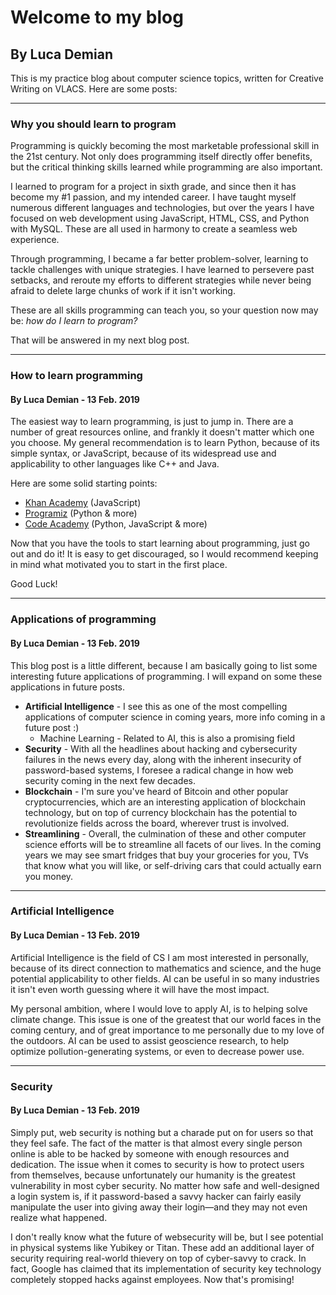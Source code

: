 # Welcome to my blog

## By Luca Demian

This is my practice blog about computer science topics, written for Creative Writing on VLACS. Here are some posts:

---

### Why you should learn to program

Programming is quickly becoming the most marketable professional skill in the 21st century. Not only does programming itself directly offer benefits, but the critical thinking skills learned while programming are also important.

I learned to program for a project in sixth grade, and since then it has become my #1 passion, and my intended career. I have taught myself numerous different languages and technologies, but over the years I have focused on web development using JavaScript, HTML, CSS, and Python with MySQL. These are all used in harmony to create a seamless web experience.

Through programming, I became a far better problem-solver, learning to tackle challenges with unique strategies. I have learned to persevere past setbacks, and reroute my efforts to different strategies while never being afraid to delete large chunks of work if it isn't working.

These are all skills programming can teach you, so your question now may be: *how do I learn to program?*

That will be answered in my next blog post.

---

### How to learn programming

#### By Luca Demian - 13 Feb. 2019

The easiest way to learn programming, is just to jump in. There are a number of great resources online, and frankly it doesn't matter which one you choose. My general recommendation is to learn Python, because of its simple syntax, or JavaScript, because of its widespread use and applicability to other languages like C++ and Java. 

Here are some solid starting points:

+ [Khan Academy](https://www.khanacademy.org/computing/computer-programming) (JavaScript)
+ [Programiz](https://www.programiz.com/) (Python & more)
+ [Code Academy](https://www.codecademy.com/catalog/subject/all) (Python, JavaScript & more)

Now that you have the tools to start learning about programming, just go out and do it! It is easy to get discouraged, so I would recommend keeping in mind what motivated you to start in the first place.

Good Luck!

---

### Applications of programming

#### By Luca Demian - 13 Feb. 2019

This blog post is a little different, because I am basically going to list some interesting future applications of programming. I will expand on some these applications in future posts.

+ **Artificial Intelligence** - I see this as one of the most compelling applications of computer science in coming years, more info coming in a future post :)
  + Machine Learning - Related to AI, this is also a promising field
+ **Security** - With all the headlines about hacking and cybersecurity failures in the news every day, along with the inherent insecurity of password-based systems, I foresee a radical change in how web security coming in the next few decades.
+ **Blockchain** - I'm sure you've heard of Bitcoin and other popular cryptocurrencies, which are an interesting application of blockchain technology, but on top of currency blockchain has the potential to revolutionize fields across the board, wherever trust is involved.
+ **Streamlining** - Overall, the culmination of these and other computer science efforts will be to streamline all facets of our lives. In the coming years we may see smart fridges that buy your groceries for you, TVs that know what you will like, or self-driving cars that could actually earn you money.

---

### Artificial Intelligence

#### By Luca Demian - 13 Feb. 2019

Artificial Intelligence is the field of CS I am most interested in personally, because of its direct connection to mathematics and science, and the huge potential applicability to other fields. AI can be useful in so many industries it isn't even worth guessing where it will have the most impact.

My personal ambition, where I would love to apply AI, is to helping solve climate change. This issue is one of the greatest that our world faces in the coming century, and of great importance to me personally due to my love of the outdoors. AI can be used to assist geoscience research, to help optimize pollution-generating systems, or even to decrease power use.

---

### Security

#### By Luca Demian - 13 Feb. 2019

Simply put, web security is nothing but a charade put on for  users so that they feel safe. The fact of the matter is that almost every single person online is able to be hacked by someone with enough resources and dedication. The issue when it comes to security is how to protect users from themselves, because unfortunately our humanity is the greatest vulnerability in most cyber security. No matter how safe and well-designed a login system is, if it password-based a savvy hacker can fairly easily manipulate the user into giving away their login&mdash;and they may not even realize what happened.

I don't really know what the future of websecurity will be, but I see potential in physical systems like Yubikey or Titan. These add an additional layer of security requiring real-world thievery on top of cyber-savvy to crack. In fact, Google has claimed that its implementation of security key technology completely stopped hacks against employees. Now that's promising!
